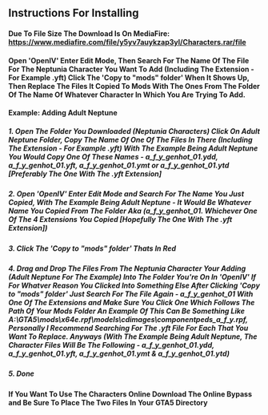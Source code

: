 ## Instructions For Installing

#### Due To File Size The Download Is On MediaFire: https://www.mediafire.com/file/y5yv7auykzap3yl/Characters.rar/file

#### Open 'OpenIV' Enter Edit Mode, Then Search For The Name Of The File For The Neptunia Character You Want To Add (Including The Extension - For Example .yft) Click The 'Copy to "mods" folder' When It Shows Up, Then Replace The Files It Copied To Mods With The Ones From The Folder Of The Name Of Whatever Character In Which You Are Trying To Add. 
#### Example: Adding Adult Neptune
##### 1. Open The Folder You Downloaded (Neptunia Characters) Click On Adult Neptune Folder, Copy The Name Of One Of The Files In There (Including The Extension - For Example .yft) With The Example Being Adult Neptune You Would Copy One Of These Names - a_f_y_genhot_01.ydd, a_f_y_genhot_01.yft, a_f_y_genhot_01.ymt or a_f_y_genhot_01.ytd [*Preferably The One With The .yft Extension*]
##### 2. Open 'OpenIV' Enter Edit Mode and Search For The Name You Just Copied, With The Example Being Adult Neptune - It Would Be Whatever Name You Copied From The Folder Aka (a_f_y_genhot_01. Whichever One Of The 4 Extensions You Copied [*Hopefully The One With The .yft Extension*])
##### 3. Click The 'Copy to "mods" folder' Thats In Red
##### 4. Drag and Drop The Files From The Neptunia Character Your Adding (Adult Neptune For The Example) Into The Folder You're On In 'OpenIV' If For Whatver Reason You Clicked Into Something Else After Clicking 'Copy to "mods" folder' Just Search For The File Again - a_f_y_genhot_01 With One Of The Extensions and Make Sure You Click One Which Follows The Path Of Your Mods Folder An Example Of This Can Be Something Like A:\GTA5\mods\x64e.rpf\models\cdimages\componentpeds_a_f_y.rpf, Personally I Recommend Searching For The .yft File For Each That You Want To Replace. Anyways (With The Example Being Adult Neptune, The Character Files Will Be The Following - a_f_y_genhot_01.ydd, a_f_y_genhot_01.yft, a_f_y_genhot_01.ymt & a_f_y_genhot_01.ytd)
##### 5. Done

#### If You Want To Use The Characters Online Download The Online Bypass and Be Sure To Place The Two Files In Your GTA5 Directory

